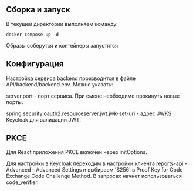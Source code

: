 ## Сборка и запуск

В текущей директории выполняем команду:

```shell
docker compose up -d
```

Образы соберутся и контейнеры запустятся

## Конфигурация

Настройка сервиса backend производится в файле API/backend/backend.env.
Можно указать:  

server.port - порт сервиса. При смене необходимо прокинуть новые порты.  

spring.security.oauth2.resourceserver.jwt.jwk-set-uri - адрес JWKS Keycloak для валидации JWT.  

## PKCE

Для React приложения PKCE включен через initOptions.

Для настройки в Keycloak переходим в настройки клиента reports-api - Advanced - Advanced Settings и выбираем 'S256' в Proof Key for Code Exchange Code Challenge Method. 
В запросах начнет использоваться code_verifier.
